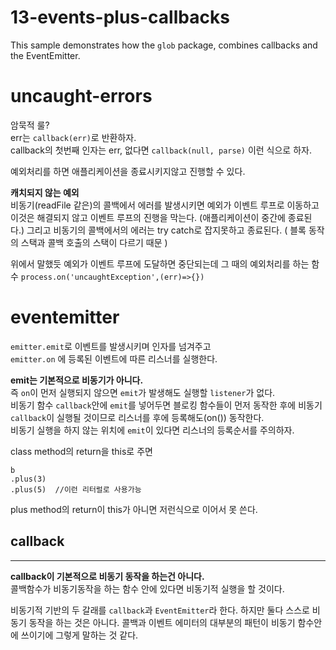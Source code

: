 # 13-events-plus-callbacks

This sample demonstrates how the `glob` package, combines callbacks
and the EventEmitter.

# uncaught-errors
암묵적 룰?  
err는 `callback(err)`로 반환하자.  
callback의 첫번째 인자는 err, 없다면 `callback(null, parse)` 이런 식으로 하자.

예외처리를 하면 애플리케이션을 종료시키지않고 진행할 수 있다.

__캐치되지 않는 예외__  
비동기(readFile 같은)의 콜백에서 에러를 발생시키면 예외가 이벤트 루프로 이동하고 이것은 해결되지 않고 이벤트 루프의 진행을 막는다. (애플리케이션이 중간에 종료된다.) 그리고 비동기의 콜백에서의 에러는 try catch로 잡지못하고 종료된다. ( 블록 동작의 스택과 콜백 호출의 스택이 다르기 때문 )  

위에서 말했듯 예외가 이벤트 루프에 도달하면 중단되는데 그 때의 예외처리를 하는 함수 `process.on('uncaughtException',(err)=>{})`

# eventemitter
`emitter.emit`로 이벤트를 발생시키며 인자를 넘겨주고  
`emitter.on` 에 등록된 이벤트에 따른 리스너를 실행한다.  

__emit는 기본적으로 비동기가 아니다.__  
즉 `on`이 먼저 실행되지 않으면 `emit`가 발생해도 실행할 `listener`가 없다.  
비동기 함수 `callback`안에 `emit`를 넣어두면 블로킹 함수들이 먼저 동작한 후에 비동기 `callback`이 실행될 것이므로 리스너를 후에 등록해도(on()) 동작한다.  
비동기 실행을 하지 않는 위치에 `emit`이 있다면 리스너의 등록순서를 주의하자.  

class method의 return을 this로 주면  
```
b
.plus(3)
.plus(5)  //이런 리터럴로 사용가능
```
plus method의 return이 this가 아니면 저런식으로 이어서 못 쓴다. 

## callback
---
__callback이 기본적으로 비동기 동작을 하는건 아니다.__  
콜백함수가 비동기동작을 하는 함수 안에 있다면 비동기적 실행을 할 것이다.  

비동기적 기반의 두 갈래를 `callback`과 `EventEmitter`라 한다. 하지만 둘다 스스로 비동기 동작을 하는 것은 아니다. 콜백과 이벤트 에미터의 대부분의 패턴이 비동기 함수안에 쓰이기에 그렇게 말하는 것 같다.